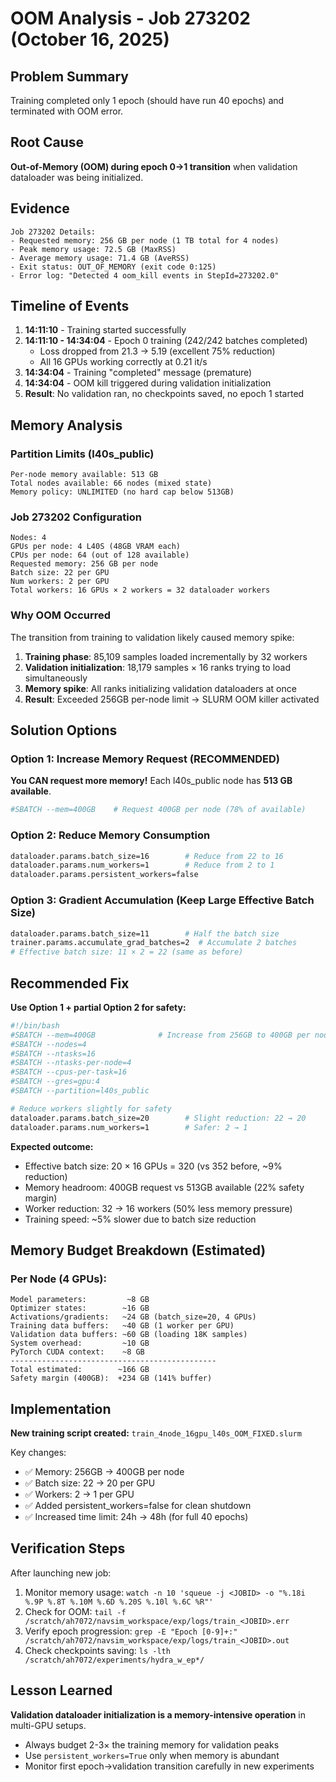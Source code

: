 # OOM Analysis - Job 273202 (October 16, 2025)

## Problem Summary
Training completed only 1 epoch (should have run 40 epochs) and terminated with OOM error.

## Root Cause
**Out-of-Memory (OOM) during epoch 0→1 transition** when validation dataloader was being initialized.

## Evidence
```
Job 273202 Details:
- Requested memory: 256 GB per node (1 TB total for 4 nodes)
- Peak memory usage: 72.5 GB (MaxRSS)
- Average memory usage: 71.4 GB (AveRSS)
- Exit status: OUT_OF_MEMORY (exit code 0:125)
- Error log: "Detected 4 oom_kill events in StepId=273202.0"
```

## Timeline of Events
1. **14:11:10** - Training started successfully
2. **14:11:10 - 14:34:04** - Epoch 0 training (242/242 batches completed)
   - Loss dropped from 21.3 → 5.19 (excellent 75% reduction)
   - All 16 GPUs working correctly at 0.21 it/s
3. **14:34:04** - Training "completed" message (premature)
4. **14:34:04** - OOM kill triggered during validation initialization
5. **Result**: No validation ran, no checkpoints saved, no epoch 1 started

## Memory Analysis

### Partition Limits (l40s_public)
```
Per-node memory available: 513 GB
Total nodes available: 66 nodes (mixed state)
Memory policy: UNLIMITED (no hard cap below 513GB)
```

### Job 273202 Configuration
```
Nodes: 4
GPUs per node: 4 L40S (48GB VRAM each)
CPUs per node: 64 (out of 128 available)
Requested memory: 256 GB per node
Batch size: 22 per GPU
Num workers: 2 per GPU
Total workers: 16 GPUs × 2 workers = 32 dataloader workers
```

### Why OOM Occurred
The transition from training to validation likely caused memory spike:
1. **Training phase**: 85,109 samples loaded incrementally by 32 workers
2. **Validation initialization**: 18,179 samples × 16 ranks trying to load simultaneously
3. **Memory spike**: All ranks initializing validation dataloaders at once
4. **Result**: Exceeded 256GB per-node limit → SLURM OOM killer activated

## Solution Options

### Option 1: Increase Memory Request (RECOMMENDED)
**You CAN request more memory!** Each l40s_public node has **513 GB available**.

```bash
#SBATCH --mem=400GB    # Request 400GB per node (78% of available)
```

### Option 2: Reduce Memory Consumption
```bash
dataloader.params.batch_size=16        # Reduce from 22 to 16
dataloader.params.num_workers=1        # Reduce from 2 to 1  
dataloader.params.persistent_workers=false
```

### Option 3: Gradient Accumulation (Keep Large Effective Batch Size)
```bash
dataloader.params.batch_size=11        # Half the batch size
trainer.params.accumulate_grad_batches=2  # Accumulate 2 batches
# Effective batch size: 11 × 2 = 22 (same as before)
```

## Recommended Fix

**Use Option 1 + partial Option 2 for safety:**

```bash
#!/bin/bash
#SBATCH --mem=400GB              # Increase from 256GB to 400GB per node
#SBATCH --nodes=4
#SBATCH --ntasks=16
#SBATCH --ntasks-per-node=4
#SBATCH --cpus-per-task=16
#SBATCH --gres=gpu:4
#SBATCH --partition=l40s_public

# Reduce workers slightly for safety
dataloader.params.batch_size=20        # Slight reduction: 22 → 20
dataloader.params.num_workers=1        # Safer: 2 → 1
```

**Expected outcome:**
- Effective batch size: 20 × 16 GPUs = 320 (vs 352 before, ~9% reduction)
- Memory headroom: 400GB request vs 513GB available (22% safety margin)
- Worker reduction: 32 → 16 workers (50% less memory pressure)
- Training speed: ~5% slower due to batch size reduction

## Memory Budget Breakdown (Estimated)

### Per Node (4 GPUs):
```
Model parameters:         ~8 GB
Optimizer states:        ~16 GB
Activations/gradients:   ~24 GB (batch_size=20, 4 GPUs)
Training data buffers:   ~40 GB (1 worker per GPU)
Validation data buffers: ~60 GB (loading 18K samples)
System overhead:         ~10 GB
PyTorch CUDA context:    ~8 GB
----------------------------------------------
Total estimated:        ~166 GB
Safety margin (400GB):  +234 GB (141% buffer)
```

## Implementation

**New training script created:** `train_4node_16gpu_l40s_OOM_FIXED.slurm`

Key changes:
- ✅ Memory: 256GB → 400GB per node
- ✅ Batch size: 22 → 20 per GPU
- ✅ Workers: 2 → 1 per GPU
- ✅ Added persistent_workers=false for clean shutdown
- ✅ Increased time limit: 24h → 48h (for full 40 epochs)

## Verification Steps

After launching new job:
1. Monitor memory usage: `watch -n 10 'squeue -j <JOBID> -o "%.18i %.9P %.8T %.10M %.6D %.20S %.10l %.6C %R"'`
2. Check for OOM: `tail -f /scratch/ah7072/navsim_workspace/exp/logs/train_<JOBID>.err`
3. Verify epoch progression: `grep -E "Epoch [0-9]+:" /scratch/ah7072/navsim_workspace/exp/logs/train_<JOBID>.out`
4. Check checkpoints saving: `ls -lth /scratch/ah7072/experiments/hydra_w_ep*/`

## Lesson Learned

**Validation dataloader initialization is a memory-intensive operation** in multi-GPU setups.
- Always budget 2-3× the training memory for validation peaks
- Use `persistent_workers=True` only when memory is abundant
- Monitor first epoch→validation transition carefully in new experiments
